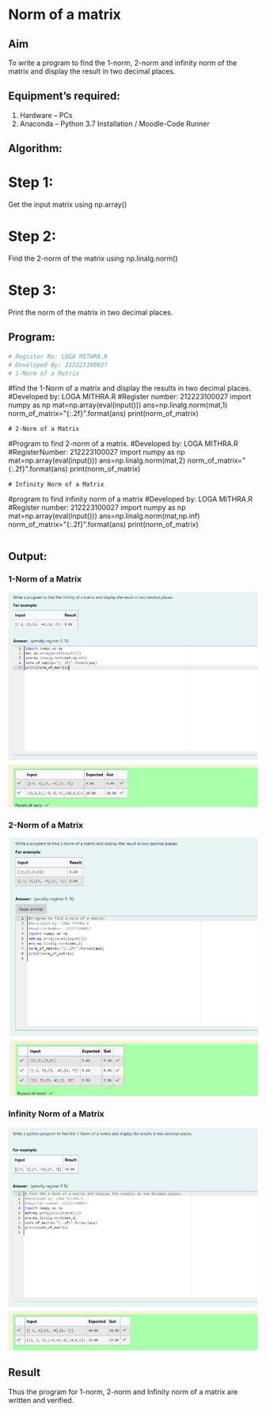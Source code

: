# Norm of a matrix
## Aim
To write a program to find the 1-norm, 2-norm and infinity norm of the matrix and display the result in two decimal places.
## Equipment’s required:
1.	Hardware – PCs
2.	Anaconda – Python 3.7 Installation / Moodle-Code Runner
## Algorithm:
# Step 1:
Get the input matrix using np.array()   
# Step 2:
Find the 2-norm of the matrix using np.linalg.norm()
# Step 3:
Print the norm of the matrix in two decimal places.
## Program:
```Python
# Register No: LOGA MITHRA.R
# Developed By: 212223100027
# 1-Norm of a Matrix
```
#find the 1-Norm of a matrix and display the results in two decimal places.
#Developed by: LOGA MITHRA.R
#Register number: 212223100027
import numpy as np
mat=np.array(eval(input()))
ans=np.linalg.norm(mat,1)
norm_of_matrix="{:.2f}".format(ans)
print(norm_of_matrix)
```
# 2-Norm of a Matrix
```
#Program to find 2-norm of a matrix.
#Developed by: LOGA MITHRA.R
#RegisterNumber: 212223100027
import numpy as np
mat=np.array(eval(input()))
ans=np.linalg.norm(mat,2)
norm_of_matrix="{:.2f}".format(ans)
print(norm_of_matrix)
```
# Infinity Norm of a Matrix
```
#program to find infinity norm of a matrix
#Developed by: LOGA MITHRA.R
#Register number: 212223100027
import numpy as np
mat=np.array(eval(input()))
ans=np.linalg.norm(mat,np.inf)
norm_of_matrix="{:.2f}".format(ans)
print(norm_of_matrix)
```
```
## Output:
### 1-Norm of a Matrix
![output](/img%201.png)
### 2-Norm of a Matrix
![output](/img%202.png)
### Infinity Norm of a Matrix
![output](/img%203.png)
## Result
Thus the program for 1-norm, 2-norm and Infinity norm of a matrix are written and verified.
